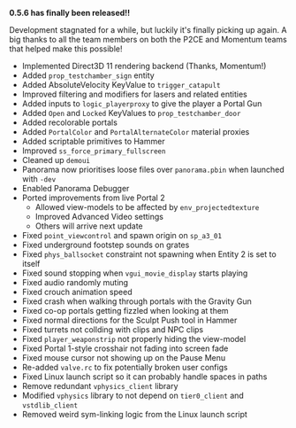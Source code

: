 **0.5.6 has finally been released!!**

Development stagnated for a while, but luckily it's finally picking up again. A big thanks to all the team members on both the P2CE and Momentum teams that helped make this possible!

- Implemented Direct3D 11 rendering backend (Thanks, Momentum!)
- Added `prop_testchamber_sign` entity
- Added AbsoluteVelocity KeyValue to `trigger_catapult`
- Improved filtering and modifiers for lasers and related entities
- Added inputs to `logic_playerproxy` to give the player a Portal Gun
- Added `Open` and `Locked` KeyValues to `prop_testchamber_door`
- Added recolorable portals
- Added `PortalColor` and `PortalAlternateColor` material proxies
- Added scriptable primitives to Hammer
- Improved `ss_force_primary_fullscreen`
- Cleaned up `demoui`
- Panorama now prioritises loose files over `panorama.pbin` when launched with `-dev`
- Enabled Panorama Debugger
- Ported improvements from live Portal 2
    - Allowed view-models to be affected by `env_projectedtexture`
    - Improved Advanced Video settings
    - Others will arrive next update
- Fixed `point_viewcontrol` and spawn origin on `sp_a3_01`
- Fixed underground footstep sounds on grates
- Fixed `phys_ballsocket` constraint not spawning when Entity 2 is set to itself
- Fixed sound stopping when `vgui_movie_display` starts playing
- Fixed audio randomly muting
- Fixed crouch animation speed
- Fixed crash when walking through portals with the Gravity Gun
- Fixed co-op portals getting fizzled when looking at them
- Fixed normal directions for the Sculpt Push tool in Hammer
- Fixed turrets not collding with clips and NPC clips
- Fixed `player_weaponstrip` not properly hiding the view-model
- Fixed Portal 1-style crosshair not fading into screen fade
- Fixed mouse cursor not showing up on the Pause Menu
- Re-added `valve.rc` to fix potentially broken user configs
- Fixed Linux launch script so it can probably handle spaces in paths
- Remove redundant `vphysics_client` library
- Modified `vphysics` library to not depend on `tier0_client` and `vstdlib_client`
- Removed weird sym-linking logic from the Linux launch script
